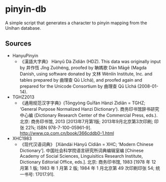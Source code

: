 # pinyin-db
A simple script that generates a character to pinyin mapping from the Unihan database.

## Sources
- HanyuPinyin
  - 《漢語大字典》 Hànyǔ Dà Zìdiǎn (HDZ). This data was originally input by 井作恆 Jǐng Zuòhéng, proofed by 聃媽歌 Dān Māgē (Magda Danish, using software donated by 文林 Wénlín Institute, Inc. and tables prepared by 曲理查 Qū Lǐchá), and proofed again and prepared for the Unicode Consortium by 曲理查 Qū Lǐchá (2008-01-14).
- TGHZ2013
  - 《通用规范汉字字典》(Tōngyòng Guīfàn Hànzì Zìdiǎn = TGHZ; ‘General Purpose Normalized Hanzi Dictionary’). 商务印书馆辞书研究中心编 (Dictionary Research Center of the Commercial Press, eds.). 北京: 商务印书馆, 2013 [2013年7月第1版; 2013年9月北京第3次印刷; 印张 22⅞; ISBN 978-7-100-05961-9]. http://www.cp.com.cn/book/366cddb0-1.html
- XHC1983
  - 《现代汉语词典》 [Xiàndài Hànyǔ Cídiǎn = XHC; ‘Modern Chinese Dictionary’]. 中国社会科学院语言研究所词典编辑室编 [Chinese Academy of Social Sciences, Linguisitics Research Institute, Dictionary Editorial Office, eds.]. 北京: 商务印书馆, 1983 [1978 年 12 月第 1 版; 1983 年 1 月第 2 版; 1984 年 1 月北京第 49 次印刷印张 54; 统一书号: 17017.91].
